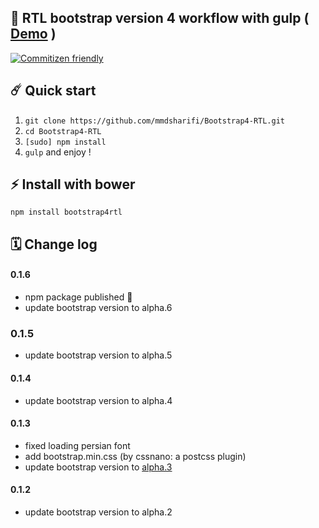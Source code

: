 
:star2:  RTL bootstrap version 4 workflow with gulp ( [Demo](http://bs4-rtl.surge.sh/) )
--
[![Commitizen friendly](https://img.shields.io/badge/commitizen-friendly-brightgreen.svg)](http://commitizen.github.io/cz-cli/)


## ☄️ Quick start
1. `git clone https://github.com/mmdsharifi/Bootstrap4-RTL.git`
2. `cd Bootstrap4-RTL`
3. `[sudo] npm install`
4. `gulp` and enjoy !

## ⚡️ Install with bower
`npm install bootstrap4rtl`

## 🗓 Change log

#### 0.1.6
- npm package published 🚀
- update bootstrap version to alpha.6
### 0.1.5
- update bootstrap version to alpha.5

#### 0.1.4
- update bootstrap version to alpha.4
#### 0.1.3
- fixed loading persian font
- add bootstrap.min.css (by cssnano: a postcss plugin)
- update bootstrap version to [alpha.3](http://blog.getbootstrap.com/2016/07/27/bootstrap-4-alpha-3/)

#### 0.1.2
- update bootstrap version to alpha.2
